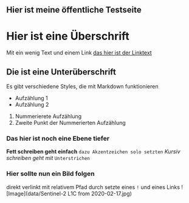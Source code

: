 ## Hier ist meine öffentliche Testseite

# Hier ist eine Überschrift
Mit ein wenig Text und einem Link [das hier ist der Linktext](https://trackerlog.github.io)

## Die ist eine Unterüberschrift

Es gibt verschiedene Styles, die mit Markdown funktionieren
- Aufzählung 1
- Aufzählung 2

1. Nummerierete Aufzählung
2. Zweite Punkt der Nummerierten Aufzählung

### Das hier ist noch eine Ebene tiefer

**Fett schreiben geht einfach** `dazu Akzentzeichen solo setzten`
_Kursiv schreiben geht mit_ `Unterstrichen`

### Hier sollte nun ein Bild folgen

direkt verlinkt mit relativem Pfad
durch setzte eines `!` und  eines Links
 ![Image](data/Sentinel-2 L1C from 2020-02-17.jpg)

